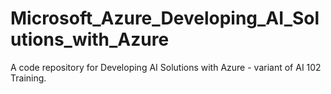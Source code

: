 # Microsoft_Azure_Developing_AI_Solutions_with_Azure
A code repository for Developing AI Solutions with Azure - variant of AI 102 Training.
